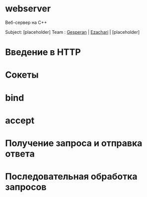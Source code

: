 # webserver
Веб-сервер на C++

Subject: [placeholder]
Team : [Gesperan](https://github.com/sharkofsteppe) | [Ezachari](https://github.com/ezachari) | [placeholder]


# Введение в HTTP
# Сокеты
# bind
# accept
# Получение запроса и отправка ответа
# Последовательная обработка запросов
